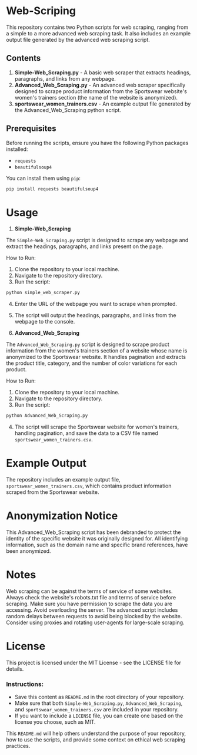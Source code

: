 # Web-Scriping
This repository contains two Python scripts for web scraping, ranging from a simple to a more advanced web scraping task. It also includes an example output file generated by the advanced web scraping script.

## Contents

1. **Simple-Web_Scraping.py** - A basic web scraper that extracts headings, paragraphs, and links from any webpage.
2. **Advanced_Web_Scraping.py** - An advanced web scraper specifically designed to scrape product information from the Sportswear website's women's trainers section (the name of the website is anonymized).
3. **sportswear_women_trainers.csv** - An example output file generated by the Advanced_Web_Scraping python script.

## Prerequisites

Before running the scripts, ensure you have the following Python packages installed:

- `requests`
- `beautifulsoup4`

You can install them using `pip`:

```bash
pip install requests beautifulsoup4
```

# Usage
1. **Simple-Web_Scraping**
   
The `Simple-Web_Scraping.py` script is designed to scrape any webpage and extract the headings, paragraphs, and links present on the page.

How to Run:
1. Clone the repository to your local machine.
2. Navigate to the repository directory.
3. Run the script:
```bash
python simple_web_scraper.py
```
4. Enter the URL of the webpage you want to scrape when prompted.
5. The script will output the headings, paragraphs, and links from the webpage to the console.

2. **Advanced_Web_Scraping**
   
The `Advanced_Web_Scraping.py` script is designed to scrape product information from the women's trainers section of a website whose name is anonymized to the Sportswear website. It handles pagination and extracts the product title, category, and the number of color variations for each product.

How to Run:
1. Clone the repository to your local machine.
2. Navigate to the repository directory.
3. Run the script:
```bash
python Advanced_Web_Scraping.py
```
4. The script will scrape the Sportswear website for women's trainers, handling pagination, and save the data to a CSV file named `sportswear_women_trainers.csv`.

# Example Output
The repository includes an example output file, `sportswear_women_trainers.csv`, which contains product information scraped from the Sportswear website.

# Anonymization Notice
This Advanced_Web_Scraping script has been debranded to protect the identity of the specific website it was originally designed for. All identifying information, such as the domain name and specific brand references, have been anonymized.

# Notes
Web scraping can be against the terms of service of some websites. Always check the website's robots.txt file and terms of service before scraping. Make sure you have permission to scrape the data you are accessing.
Avoid overloading the server. The advanced script includes random delays between requests to avoid being blocked by the website. Consider using proxies and rotating user-agents for large-scale scraping.

# License
This project is licensed under the MIT License - see the LICENSE file for details.


### Instructions:

- Save this content as `README.md` in the root directory of your repository.
- Make sure that both `Simple-Web_Scraping.py`, `Advanced_Web_Scraping`, and `sportswear_women_trainers.csv` are included in your repository.
- If you want to include a `LICENSE` file, you can create one based on the license you choose, such as MIT. 

This `README.md` will help others understand the purpose of your repository, how to use the scripts, and provide some context on ethical web scraping practices.


